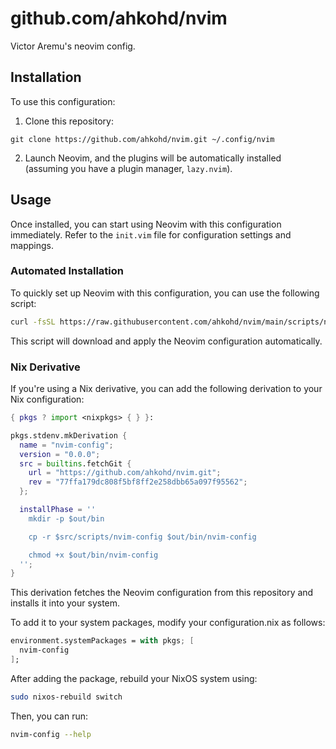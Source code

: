 # github.com/ahkohd/nvim

Victor Aremu's neovim config.

## Installation

To use this configuration:

1. Clone this repository:

```
git clone https://github.com/ahkohd/nvim.git ~/.config/nvim
```

2. Launch Neovim, and the plugins will be automatically installed (assuming you have a plugin manager, `lazy.nvim`).

## Usage

Once installed, you can start using Neovim with this configuration immediately. Refer to the `init.vim` file for configuration settings and mappings.

### Automated Installation

To quickly set up Neovim with this configuration, you can use the following script:

```bash
curl -fsSL https://raw.githubusercontent.com/ahkohd/nvim/main/scripts/nvim-config | sh
```

This script will download and apply the Neovim configuration automatically.

### Nix Derivative

If you're using a Nix derivative, you can add the following derivation to your Nix configuration:

```nix
{ pkgs ? import <nixpkgs> { } }:

pkgs.stdenv.mkDerivation {
  name = "nvim-config";
  version = "0.0.0";
  src = builtins.fetchGit {
    url = "https://github.com/ahkohd/nvim.git";
    rev = "77ffa179dc808f5bf8ff2e258dbb65a097f95562";
  };

  installPhase = ''
    mkdir -p $out/bin

    cp -r $src/scripts/nvim-config $out/bin/nvim-config

    chmod +x $out/bin/nvim-config
  '';
}
```

This derivation fetches the Neovim configuration from this repository and installs it into your system.

To add it to your system packages, modify your configuration.nix as follows:

```nix
environment.systemPackages = with pkgs; [
  nvim-config
];
```

After adding the package, rebuild your NixOS system using:

```bash
sudo nixos-rebuild switch
```

Then, you can run:

```bash
nvim-config --help
```
